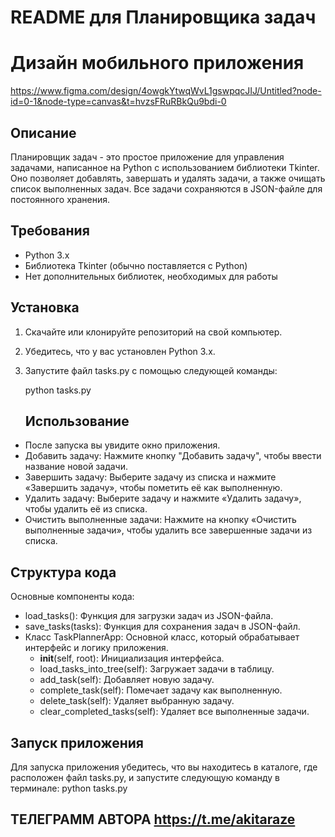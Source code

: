 # README для Планировщика задач

# Дизайн мобильного приложения 
https://www.figma.com/design/4owgkYtwqWvL1gswpqcJIJ/Untitled?node-id=0-1&node-type=canvas&t=hvzsFRuRBkQu9bdi-0

## Описание
Планировщик задач - это простое приложение для управления задачами, написанное на Python с использованием библиотеки Tkinter. Оно позволяет добавлять, завершать и удалять задачи, а также очищать список выполненных задач. Все задачи сохраняются в JSON-файле для постоянного хранения.
## Требования
- Python 3.x
- Библиотека Tkinter (обычно поставляется с Python)
- Нет дополнительных библиотек, необходимых для работы
## Установка
1. Скачайте или клонируйте репозиторий на свой компьютер.
2. Убедитесь, что у вас установлен Python 3.x.
3. Запустите файл tasks.py с помощью следующей команды:
   
   python tasks.py
   ## Использование
- После запуска вы увидите окно приложения.
- Добавить задачу: Нажмите кнопку "Добавить задачу", чтобы ввести название новой задачи.
- Завершить задачу: Выберите задачу из списка и нажмите «Завершить задачу», чтобы пометить её как выполненную.
- Удалить задачу: Выберите задачу и нажмите «Удалить задачу», чтобы удалить её из списка.
- Очистить выполненные задачи: Нажмите на кнопку «Очистить выполненные задачи», чтобы удалить все завершенные задачи из списка.
## Структура кода
Основные компоненты кода:
- load_tasks(): Функция для загрузки задач из JSON-файла.
- save_tasks(tasks): Функция для сохранения задач в JSON-файл.
- Класс TaskPlannerApp: Основной класс, который обрабатывает интерфейс и логику приложения.
  - __init__(self, root): Инициализация интерфейса.
  - load_tasks_into_tree(self): Загружает задачи в таблицу.
  - add_task(self): Добавляет новую задачу.
  - complete_task(self): Помечает задачу как выполненную.
  - delete_task(self): Удаляет выбранную задачу.
  - clear_completed_tasks(self): Удаляет все выполненные задачи.
## Запуск приложения
Для запуска приложения убедитесь, что вы находитесь в каталоге, где расположен файл tasks.py, и запустите следующую команду в терминале:
python tasks.py

## ТЕЛЕГРАММ АВТОРА https://t.me/akitaraze
